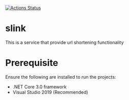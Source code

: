 [![Actions Status](https://github.com/yuanshingk/slink/workflows/.NET%20Core/badge.svg)](https://github.com/yuanshingk/slink/actions)

# slink
This is a service that provide url shortening functionality

# Prerequisite
Ensure the following are installed to run the projects:
* .NET Core 3.0 framework
* Visual Studio 2019 (Recommended)
